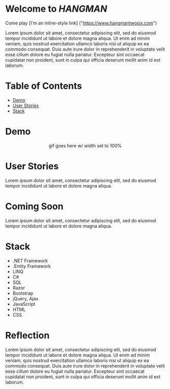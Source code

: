# Welcome to *HANGMAN*

Come play [I'm an inline-style link] ("https://www.hangmantwosix.com")

Lorem ipsum dolor sit amet, consectetur adipiscing elit, sed do eiusmod tempor incididunt ut labore et dolore magna aliqua. Ut enim ad minim veniam, quis nostrud exercitation ullamco laboris nisi ut aliquip ex ea commodo consequat. Duis aute irure dolor in reprehenderit in voluptate velit esse cillum dolore eu fugiat nulla pariatur. Excepteur sint occaecat cupidatat non proident, sunt in culpa qui officia deserunt mollit anim id est laborum.

# Table of Contents 
 
- <a href="#demo">Demo</a>
- <a href="#userst">User Stories</a>
- <a href="#stack">Stack</a>


# Demo

<p align= "center" id= "demo" > 
  gif goes here w/ width set to 100%
</p>

# User Stories 
<p id="userst"></p>

Lorem ipsum dolor sit amet, consectetur adipiscing elit, sed do eiusmod tempor incididunt ut labore et dolore magna aliqua. 

# Coming Soon 

Lorem ipsum dolor sit amet, consectetur adipiscing elit, sed do eiusmod tempor incididunt ut labore et dolore magna aliqua. 

# Stack
<p id="#stack"></p>

- .NET Framework
- .Entity Framework
- LINQ
- C# 
- SQL
- Razor 
- Bootstrap 
- jQuery, Ajax
- JavaScript 
- HTML
- CSS 


# Reflection

Lorem ipsum dolor sit amet, consectetur adipiscing elit, sed do eiusmod tempor incididunt ut labore et dolore magna aliqua. Ut enim ad minim veniam, quis nostrud exercitation ullamco laboris nisi ut aliquip ex ea commodo consequat. Duis aute irure dolor in reprehenderit in voluptate velit esse cillum dolore eu fugiat nulla pariatur. Excepteur sint occaecat cupidatat non proident, sunt in culpa qui officia deserunt mollit anim id est laborum.